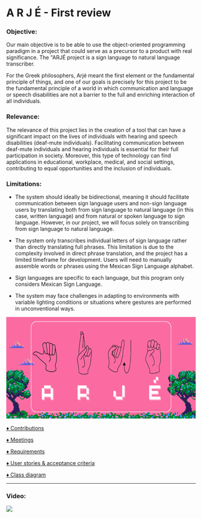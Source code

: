 # A R J É - First review

### Objective:

Our main objective is to be able to use the object-oriented programming paradigm in a project that could serve as a precursor to a product with real significance. The "ARJÉ project is a sign language to natural language transcriber.

For the Greek philosophers, Arjé meant the first element or the fundamental principle of things, and one of our goals is precisely for this project to be the fundamental principle of a world in which communication and language or speech disabilities are not a barrier to the full and enriching interaction of all individuals.

### Relevance:

The relevance of this project lies in the creation of a tool that can have a significant impact on the lives of individuals with hearing and speech disabilities (deaf-mute individuals). Facilitating communication between deaf-mute individuals and hearing individuals is essential for their full participation in society. Moreover, this type of technology can find applications in educational, workplace, medical, and social settings, contributing to equal opportunities and the inclusion of individuals.

### Limitations:

- The system should ideally be bidirectional, meaning it should facilitate communication between sign language users and non-sign language users by translating both from sign language to natural language (in this case, written language) and from natural or spoken language to sign language. However, in our project, we will focus solely on transcribing from sign language to natural language.

- The system only transcribes individual letters of sign language rather than directly translating full phrases. This limitation is due to the complexity involved in direct phrase translation, and the project has a limited timeframe for development. Users will need to manually assemble words or phrases using the Mexican Sign Language alphabet.

- Sign languages are specific to each language, but this program only considers Mexican Sign Language.

- The system may face challenges in adapting to environments with variable lighting conditions or situations where gestures are performed in unconventional ways.

<img style="width:100vw; height:270px" src="Assets/logo.png"/>

[:diamonds: Contributions](docs/Contributions/readme.md)
 
[:diamonds: Meetings](docs/Meetings/readme.md)

[:diamonds: Requirements](docs/Requirements/FunctionalRequirements.pdf)

[:diamonds: User stories & acceptance criteria](docs/Requirements/UserStories&AcceptanceCriteria.pdf)

[:diamonds: Class diagram](docs/UML/ClassDiagram/readme.md)

---

### Video:

[![](https://img.youtube.com/vi/7KNYJq8uZnc/maxresdefault.jpg)](https://youtu.be/7KNYJq8uZnc)
